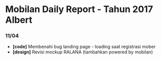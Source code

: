 # Mobilan Daily Report - Tahun 2017 Albert
### 11/04
- **[code]** Membenahi bug landing page - loading saat registrasi mober
- **[design]** Revisi mockup RALANA (tambahkan powered by mobilan)
